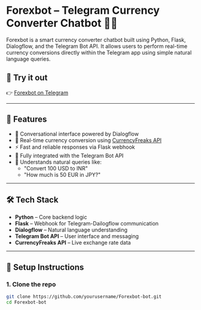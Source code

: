 # Forexbot – Telegram Currency Converter Chatbot 💱🤖

Forexbot is a smart currency converter chatbot built using Python, Flask, Dialogflow, and the Telegram Bot API. It allows users to perform real-time currency conversions directly within the Telegram app using simple natural language queries.

## 🔗 Try it out
👉 [Forexbot on Telegram](https://t.me/HeyTaniyaBot)

---

## 🚀 Features

- 💬 Conversational interface powered by Dialogflow
- 💱 Real-time currency conversion using [CurrencyFreaks API](https://currencyfreaks.com/)
- ⚡ Fast and reliable responses via Flask webhook
- 📱 Fully integrated with the Telegram Bot API
- 🧠 Understands natural queries like:
  - "Convert 100 USD to INR"
  - "How much is 50 EUR in JPY?"

---

## 🛠️ Tech Stack

- **Python** – Core backend logic
- **Flask** – Webhook for Telegram-Dailogflow communication
- **Dialogflow** – Natural language understanding
- **Telegram Bot API** – User interface and messaging
- **CurrencyFreaks API** – Live exchange rate data

---

## 🧪 Setup Instructions

### 1. Clone the repo
```bash
git clone https://github.com/yourusername/Forexbot-bot.git
cd Forexbot-bot
